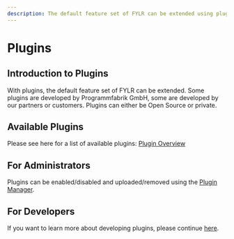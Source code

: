 ```yaml
---
description: The default feature set of FYLR can be extended using plugins.
---
```


# Plugins

## Introduction to Plugins

With plugins, the default feature set of FYLR can be extended. Some plugins are developed by Programmfabrik GmbH, some are developed by our partners or customers. Plugins can either be Open Source or private.



## Available Plugins

Please see here for a list of available plugins: [Plugin Overview](for-users/plugins/overview.md)



## For Administrators

Plugins can be enabled/disabled and uploaded/removed using the [Plugin Manager](for-administrators/plugin-manager.md).



## For Developers

If you want to learn more about developing plugins, please continue [here](for-developers/plugin.md).
